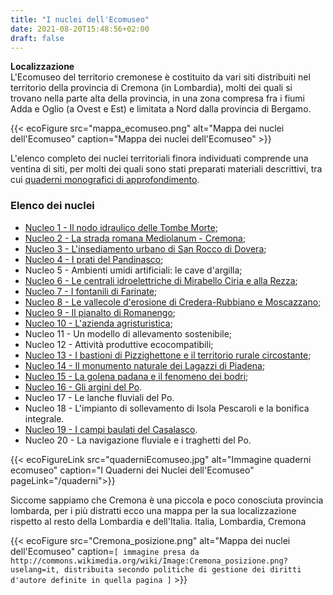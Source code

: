 ```yaml
---
title: "I nuclei dell'Ecomuseo"
date: 2021-08-20T15:48:56+02:00
draft: false
---
```

**Localizzazione**  
L'Ecomuseo del territorio cremonese è costituito da vari siti distribuiti nel territorio della provincia di Cremona (in Lombardia), molti dei quali si trovano nella parte alta della provincia, in una zona compresa fra i fiumi Adda e Oglio (a Ovest e Est) e limitata a Nord dalla provincia di Bergamo.

{{< ecoFigure src="mappa_ecomuseo.png" alt="Mappa dei nuclei dell'Ecomuseo" caption="Mappa dei nuclei dell'Ecomuseo" >}}

L'elenco completo dei nuclei territoriali finora individuati comprende una ventina di siti, per molti dei quali sono stati preparati materiali descrittivi, tra cui [quaderni monografici di approfondimento](/quaderni/).

### Elenco dei nuclei
- [Nucleo 1 - Il nodo idraulico delle Tombe Morte](../flyers/1_Tombe.pdf);
- [Nucleo 2 - La strada romana Mediolanum - Cremona](../flyers/2_StradaRomana.pdf);
- [Nucleo 3 - L'insediamento urbano di San Rocco di Dovera](../flyers/3_Dovera.pdf);
- [Nucleo 4 - I prati del Pandinasco](../flyers/4_Pandinasco.pdf);
- Nucleo 5 - Ambienti umidi artificiali: le cave d'argilla;
- [Nucleo 6 - Le centrali idroelettriche di Mirabello Ciria e alla Rezza](../flyers/6_Mirabello.pdf);
- [Nucleo 7 - I fontanili di Farinate](../flyers/7_Farinate.pdf);
- [Nucleo 8 - Le vallecole d'erosione di Credera-Rubbiano e Moscazzano](../flyers/8_Credera.pdf);
- [Nucleo 9 - Il pianalto di Romanengo](../flyers/9_Pianalto.pdf);
- [Nucleo 10 - L'azienda agristuristica](../flyers/10_Bressanoro.pdf);
- Nucleo 11 - Un modello di allevamento sostenibile;
- Nucleo 12 - Attività produttive ecocompatibili;
- [Nucleo 13 - I bastioni di Pizzighettone e il territorio rurale circostante](../flyers/13_Pizzighettone.pdf);
- [Nucleo 14 - Il monumento naturale dei Lagazzi di Piadena](../flyers/14_Lagazzi.pdf);
- [Nucleo 15 - La golena padana e il fenomeno dei bodri](../flyers/15_Bodri.pdf);
- [Nucleo 16 - Gli argini del Po](../flyers/16_Argini.pdf).
- Nucleo 17 - Le lanche fluviali del Po.
- Nucleo 18 - L'impianto di sollevamento di Isola Pescaroli e la bonifica integrale.
- [Nucleo 19 - I campi baulati del Casalasco](../flyers/19_Campi.pdf).
- Nucleo 20 - La navigazione fluviale e i traghetti del Po.

{{< ecoFigureLink src="quaderniEcomuseo.jpg" alt="Immagine quaderni ecomuseo" caption="I Quaderni dei Nuclei dell'Ecomuseo" pageLink="/quaderni">}}

Siccome sappiamo che Cremona è una piccola e poco conosciuta provincia lombarda, per i più distratti ecco una mappa per la sua localizzazione rispetto al resto della Lombardia e dell'Italia.
Italia, Lombardia, Cremona

{{< ecoFigure src="Cremona_posizione.png" alt="Mappa dei nuclei dell'Ecomuseo" caption=`[ immagine presa da http://commons.wikimedia.org/wiki/Image:Cremona_posizione.png?uselang=it, distribuita secondo politiche di gestione dei diritti d'autore definite in quella pagina ]` >}}
